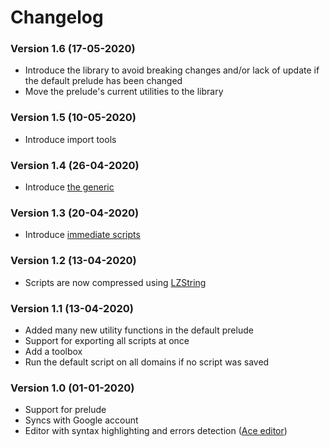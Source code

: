 # Changelog

### Version 1.6 (17-05-2020)

-   Introduce the library to avoid breaking changes and/or lack of update if the default prelude has been changed
-   Move the prelude's current utilities to the library

### Version 1.5 (10-05-2020)

-   Introduce import tools

### Version 1.4 (26-04-2020)

-   Introduce [the generic](README.md#the-generic)

### Version 1.3 (20-04-2020)

-   Introduce [immediate scripts](README.md#immediate-scripts)

### Version 1.2 (13-04-2020)

-   Scripts are now compressed using [LZString](https://pieroxy.net/blog/pages/lz-string/index.html)

### Version 1.1 (13-04-2020)

-   Added many new utility functions in the default prelude
-   Support for exporting all scripts at once
-   Add a toolbox
-   Run the default script on all domains if no script was saved

### Version 1.0 (01-01-2020)

-   Support for prelude
-   Syncs with Google account
-   Editor with syntax highlighting and errors detection ([Ace editor](https://ace.c9.io/))
